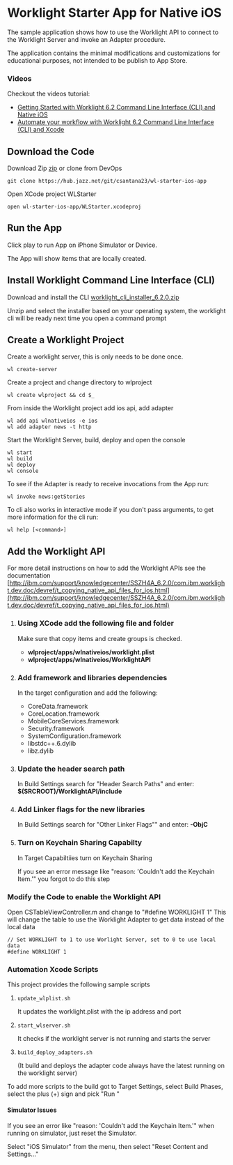 # Worklight Starter App for Native iOS

The sample application shows how to use the Worklight API to connect to the Worklight Server and invoke an Adapter procedure.

The application contains the minimal modifications and customizations for educational purposes, not intended to be publish to App Store.

### Videos
Checkout the videos tutorial:

- [Getting Started with Worklight 6.2 Command Line Interface (CLI) and Native iOS](http://youtu.be/7y6K2ysHtRY)
- [Automate your workflow with Worklight 6.2 Command Line Interface (CLI) and Xcode](http://youtu.be/fJd38JfQpuE) 

## Download the Code

Download Zip [zip](https://github.com/csantanapr/wl-starter-ios-app/archive/master.zip) or clone from DevOps

	git clone https://hub.jazz.net/git/csantana23/wl-starter-ios-app


Open XCode project WLStarter
    
    open wl-starter-ios-app/WLStarter.xcodeproj


## Run the App 

Click play to run App on iPhone Simulator or Device. 

The App will show items that are locally created.

## Install Worklight Command Line Interface (CLI)
Download and install the CLI  [worklight_cli_installer_6.2.0.zip](http://public.dhe.ibm.com/ibmdl/export/pub/software/mobile-solutions/worklight/worklight_cli_installer_6.2.0.zip)

Unzip and select the installer based on your operating system, the worklight cli will be ready next time you open a command prompt


## Create a Worklight Project

Create a worklight server, this is only needs to be done once.
    
    wl create-server
    
Create a project and change directory to wlproject

    wl create wlproject && cd $_
    
From inside the Worklight project add ios api, add adapter

    wl add api wlnativeios -e ios
    wl add adapter news -t http

Start the Worklight Server, build, deploy and open the console
    
    wl start
    wl build
    wl deploy
    wl console

To see if the Adapter is ready to receive invocations from the App run:

    wl invoke news:getStories
    
To cli also works in interactive mode if you don't pass arguments, to get more information for the cli run:

    wl help [<command>]


## Add the Worklight API
For more detail instructions on how to add the Worklight APIs see the documentation [http://ibm.com/support/knowledgecenter/SSZH4A_6.2.0/com.ibm.worklight.dev.doc/devref/t_copying_native_api_files_for_ios.html](http://ibm.com/support/knowledgecenter/SSZH4A_6.2.0/com.ibm.worklight.dev.doc/devref/t_copying_native_api_files_for_ios.html)

1. ### Using XCode add the following file and folder
	Make sure that copy items and create groups is checked.

    - **wlproject/apps/wlnativeios/worklight.plist**
    - **wlproject/apps/wlnativeios/WorklightAPI**

2. ### Add framework and libraries dependencies
	In the target configuration and add the following:

	- CoreData.framework
	- CoreLocation.framework
	- MobileCoreServices.framework
	- Security.framework
	- SystemConfiguration.framework
	- libstdc++.6.dylib
	- libz.dylib

3. ### Update the header search path
	In Build Settings search for "Header Search Paths" and enter: **$(SRCROOT)/WorklightAPI/include**

4. ### Add Linker flags for the new libraries
	In Build Settings  search for "Other Linker Flags"" and enter: **-ObjC**

5. ### Turn on Keychain Sharing Capabilty
	In Target Capabiltiies turn on Keychain Sharing

	If you see an error message like "reason: 'Couldn't add the Keychain Item.'" you forgot to do this step

### Modify the Code to enable the Worklight API
Open CSTableViewController.m and change to "#define WORKLIGHT 1"
This will change the table to use the Worklight Adapter to get data instead of the local data

    // Set WORKLIGHT to 1 to use Worlight Server, set to 0 to use local data
    #define WORKLIGHT 1

### Automation Xcode Scripts

This project provides the following sample scripts

1. `update_wlplist.sh` 
	
	It updates the worklight.plist with the ip address and port

2. `start_wlserver.sh` 

	It checks if the worklight server is not running and starts the server

3. `build_deploy_adapters.sh` 

	(It build and deploys the adapter code always have the latest running on the worklight server)

To add more scripts to the build got to Target Settings, select Build Phases, select the plus (+) sign and pick "Run "


#### Simulator Issues
If you see an error like "reason: 'Couldn't add the Keychain Item.'" when running on simulator, just reset the Simulator. 

Select "iOS Simulator" from the menu, then select "Reset Content and Settings..."







